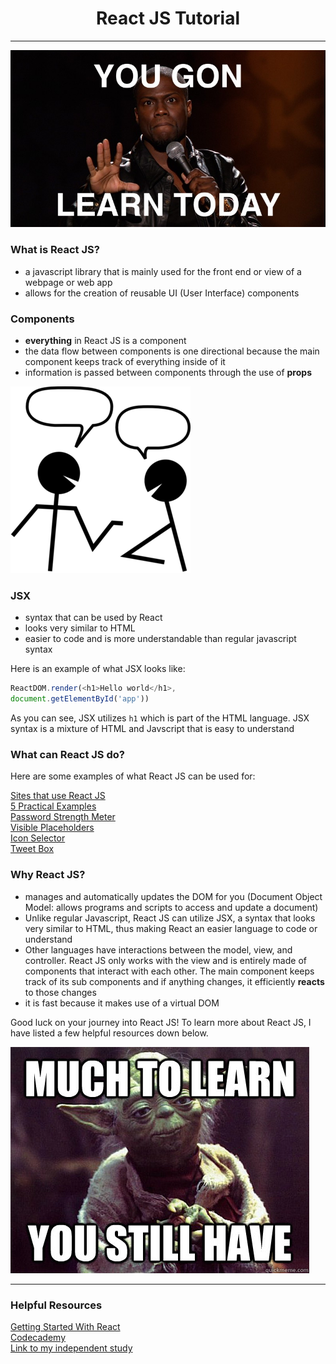 # <center>React JS Tutorial</center>
---

<img src="../entries/images/learntoday.jpeg"/>


### What is React JS?
<ul>
    <li>a javascript library that is mainly used for the front end or view of a webpage or web app</li>
    <li>allows for the creation of reusable UI (User Interface) components</li>
</ul>

### Components
<ul>
    <li><b>everything</b> in React JS is a component</li>
       <li>the data flow between components is one directional because 
    the main component keeps track of everything inside of it</li>
    <li>information is passed between components through the use of <b>props</b></li>
</li>
</ul>
<img src="../entries/images/interaction.png"/>

### JSX
<ul>
    <li>syntax that can be used by React</li>
    <li>looks very similar to HTML</li>
    <li>easier to code and is more understandable than regular javascript syntax</li>
</ul>
<p>Here is an example of what JSX looks like:</p>

```javascript
ReactDOM.render(<h1>Hello world</h1>,
document.getElementById('app'))
```
<p>As you can see, JSX utilizes <code>h1</code> which is part of the HTML language. JSX syntax is a mixture of HTML and Javscript that is easy to understand</p>

### What can React JS do?
<p>Here are some examples of what React JS can be used for:</p>

[Sites that use React JS](https://www.coderfactoryacademy.edu.au/posts/32-sites-built-with-reactjs)
<br>
[5 Practical Examples](9http://tutorialzine.com/2014/07/5-practical-examples-for-learning-facebooks-react-framework/)
<br>
[Password Strength Meter](http://reactkungfu.com/showcases/password-strength-meter/)
<br>
[Visible Placeholders](http://reactkungfu.com/showcases/fancy-placeholders/)
<br>
[Icon Selector](http://reactkungfu.com/showcases/icon-selector/)
<br>
[Tweet Box](http://reactkungfu.com/showcases/tweet-box/)
### Why React JS?
<ul>
    <li>manages and automatically updates the DOM for you (Document Object Model: allows programs and scripts to access and update a document)</li>
    <li>Unlike regular Javascript, React JS can utilize JSX, a syntax that looks very similar to HTML, thus making React an easier language to code or understand</li>
    <li>Other languages have interactions between the model, view, and controller. React JS only works with the view and is entirely made of components that interact with each other. The main component keeps track of its sub components 
    and if anything changes, it efficiently <b>reacts</b> to those changes</li>
    <li>it is fast because it makes use of a virtual DOM</li>
</ul>

<p>Good luck on your journey into React JS! To learn more about React JS, I have listed a few helpful resources down below. </p>
<img src="../entries/images/yoda-learn.jpg"/>

---

### Helpful Resources

[Getting Started With React](https://facebook.github.io/react/docs/hello-world.html)
<br>
[Codecademy](https://www.codecademy.com/learn/react-101)
<br>
[Link to my independent study](~/independent-study/README.md)
    


